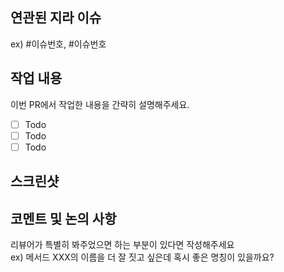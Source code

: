 ## 연관된 지라 이슈

ex) #이슈번호, #이슈번호

## 작업 내용

이번 PR에서 작업한 내용을 간략히 설명해주세요.

- [ ] Todo
- [ ] Todo
- [ ] Todo

## 스크린샷

## 코멘트 및 논의 사항

리뷰어가 특별히 봐주었으면 하는 부분이 있다면 작성해주세요  
ex) 메서드 XXX의 이름을 더 잘 짓고 싶은데 혹시 좋은 명칭이 있을까요?
